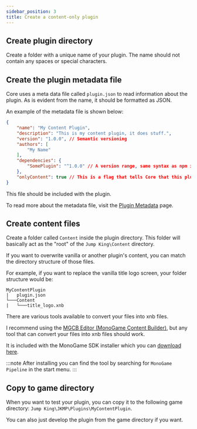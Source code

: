 ```yaml
---
sidebar_position: 3
title: Create a content-only plugin
---
```

## Create plugin directory
Create a folder with a unique name of your plugin. The name should not contain any spaces or special characters.

## Create the plugin metadata file
Core uses a meta data file called ```plugin.json``` to read information about the plugin. As is evident from the name, it should be formatted as JSON.

An example of the metadata file is shown below:
```json
{
    "name": "My Content Plugin",
    "description": "This is my content plugin, it does stuff.",
    "version": "1.0.0", // Semantic versioning
    "authors": [
        "My Name"
    ],
    "dependencies": {
        "SomePlugin": "^1.0.0" // A version range, same syntax as npm if you're familiar with it.
    },
    "onlyContent": true // This is a flag that tells Core that this plugin only contains content.
}
```

This file should be included with the plugin.

To read more about the metadata file, visit the [Plugin Metadata](../../plugin-metadata) page.

## Create content files
Create a folder called ```Content``` inside the plugin directory. This folder will basically act as the "root" of the ```Jump King\Content``` directory.

If you want to overwrite vanilla or another plugin's content, you can match the directory structure of those files.

For example, if you want to replace the vanilla title logo screen, your folder structure would be:

```
MyContentPlugin
|   plugin.json
└───Content
|   └───title_logo.xnb
```

There are various tools available to convert your files into xnb files.

I recommend using the [MGCB Editor (MonoGame Content Builder)](https://docs.monogame.net/articles/content/using_mgcb_editor.html), but any tool that can convert your files into xnb files should work.

It is included with the MonoGame SDK installer which you can [download here](https://github.com/MonoGame/MonoGame/releases/tag/v3.7.1).

:::note
After installing you can find the tool by searching for ```MonoGame Pipeline``` in the start menu.
:::

## Copy to game directory
When you want to test your plugin, you can copy it to the following game directory: ```Jump King\JKMP\Plugins\MyContentPlugin```.

You can also just develop the plugin from the game directory if you want.
